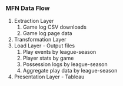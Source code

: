 ### MFN Data Flow 

1. Extraction Layer
   1. Game log CSV downloads
   2. Game log page data
2. Transformation Layer
3. Load Layer - Output files
   1. Play events by league-season
   2. Player stats by game
   3. Possession logs by league-season
   4. Aggregate play data by league-season
4. Presentation Layer - Tableau